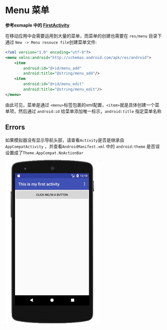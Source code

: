 # Menu 菜单

**参考exmaple 中的 [FirstActivity](../example/FirstActivity)**

在移动应用中会需要运用到大量的菜单，而菜单的创建也需要在 `res/menu` 目录下通过 `New -> Menu resouce file`创建菜单文件:

```xml
<?xml version="1.0" encoding="utf-8"?>
<menu xmlns:android="http://schemas.android.com/apk/res/android">
    <item
        android:id="@+id/menu_add"
        android:title="@string/menu_add"/>
    <item
        android:id="@+id/menu_edit"
        android:title="@string/menu_edit"/>
</menu>
```

由此可见，菜单是通过 `<menu>`标签包裹的xml配置，`<item>`就是具体创建一个菜单项，然后通过 `android:id` 给菜单添加唯一标示，`android:title` 指定菜单名称

## Errors

如果模拟器没有显示导航头部，请查看`Activity`是否是继承自 `AppCompatActivity` ，并查看`AndroidManifest.xml` 中的 `android:theme` 是否误设置成了`Theme.AppCompat.NoActionBar`

<img src="./menu.png" width="300">
